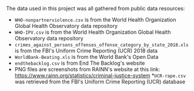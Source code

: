 The data used in this project was all gathered from public data resources:

* `WHO-nonpartnerviolence.csv` is from the World Health Organization Global Health Observatory data repository
* `WHO-IPV.csv` is from the World Health Organization Global Health Observatory data repository
* `crimes_against_persons_offenses_offense_category_by_state_2018.xls` is from the FBI's Uniform Crime Reporting (UCR) 2018 data
* `WorldBank-Beating.xls` is from the World Bank's Open Data
* `endthebacklog.csv` is from End The Backlog's website
* PNG files are screenshots from RAINN's website at this link: https://www.rainn.org/statistics/criminal-justice-system
*`UCR-rape.csv` was retrieved from the FBI's Uniform Crime Reporting (UCR) database
